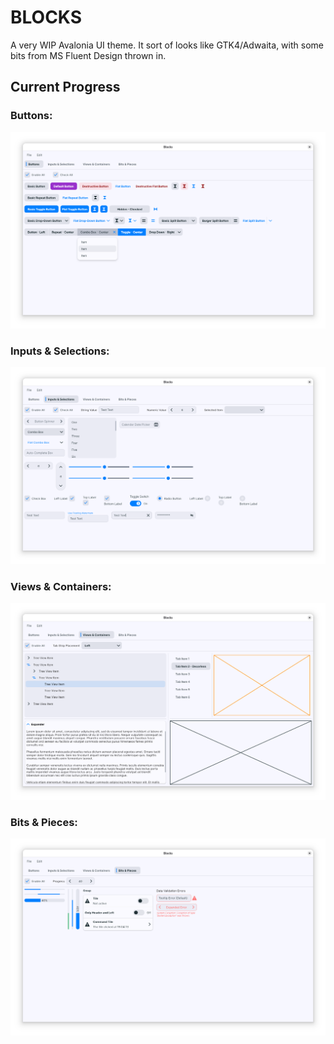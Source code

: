 # BLOCKS

A very WIP Avalonia UI theme. It sort of looks like GTK4/Adwaita, with some bits from MS Fluent Design thrown in.

## Current Progress

### Buttons:

![Screenshot: Buttons](.readme/buttons-2025-08-09.png)

### Inputs & Selections:

![Screenshot: Buttons](.readme/inputs-and-selections-2025-08-09.png)

### Views & Containers:

![Screenshot: Views & Containers](.readme/views-and-containers-2025-08-09.png)

### Bits & Pieces:

![Screenshot: Bits & Pieces](.readme/bits-and-pieces-2025-08-09.png)
